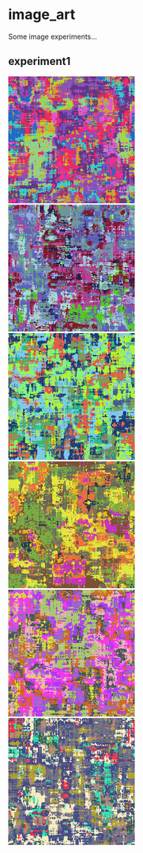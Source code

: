 # image_art

Some image experiments...

## experiment1

<span>
<img src="./outputs/experiment1/1.png" width="256">
<img src="./outputs/experiment1/2.png" width="256">
<img src="./outputs/experiment1/3.png" width="256">
<img src="./outputs/experiment1/4.png" width="256">
<img src="./outputs/experiment1/5.png" width="256">
<img src="./outputs/experiment1/6.png" width="256">
</span>
